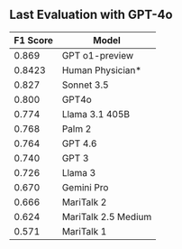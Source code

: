 ## Last Evaluation with GPT-4o

| F1 Score | Model                |
|----------|----------------------|
| 0.869    | GPT o1-preview       |
| 0.8423   | Human Physician*     |
| 0.827    | Sonnet 3.5           |
| 0.800    | GPT4o                |
| 0.774    | Llama 3.1 405B       |
| 0.768    | Palm 2               |
| 0.764    | GPT 4.6              |
| 0.740    | GPT 3                |
| 0.726    | Llama 3              |
| 0.670    | Gemini Pro           |
| 0.666    | MariTalk 2           |
| 0.624    | MariTalk 2.5 Medium  |
| 0.571    | MariTalk 1           |
